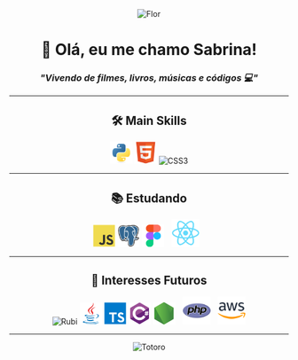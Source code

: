 <div align="center">
<img src="https://i.pinimg.com/originals/57/4a/75/574a754d7e233561ed8e43e3bb2cfce7.gif" width="537" height="273" alt="Flor">  

<div align="center">
  
# 👋 Olá, eu me chamo Sabrina! 

### *"Vivendo de filmes, livros, músicas e códigos 💻"*

---

## **🛠 Main Skills**  
<img src="https://raw.githubusercontent.com/devicons/devicon/master/icons/python/python-original.svg" width="40" height="40" alt="Python">  
<img src="https://raw.githubusercontent.com/devicons/devicon/master/icons/html5/html5-original.svg" width="40" height="40" alt="HTML">
<img src="https://devicon-website.vercel.app/api/css3/original.svg" width="40" height="40" alt="CSS3">

---

## **📚 Estudando**
<img src="https://raw.githubusercontent.com/devicons/devicon/master/icons/javascript/javascript-original.svg" width="40" height="40" alt="JavaScript">  
<img src="https://raw.githubusercontent.com/devicons/devicon/master/icons/postgresql/postgresql-original.svg" width="40" height="40" alt="PostgreSQL">  
<img src="https://raw.githubusercontent.com/devicons/devicon/master/icons/figma/figma-original.svg" width="40" height="40" alt="Figma">
<img src="https://raw.githubusercontent.com/devicons/devicon/master/icons/react/react-original.svg" width="50" alt="React Native" title="React Native" style="margin: 0 10px;"/>

---

## **🚀 Interesses Futuros**
<img src="https://devicon-website.vercel.app/api/ruby/original.svg" width="40" height="40" alt="Rubi">
<img src="https://raw.githubusercontent.com/devicons/devicon/master/icons/java/java-original.svg" width="40" height="40" alt="Java">
<img src="https://raw.githubusercontent.com/devicons/devicon/master/icons/typescript/typescript-original.svg" width="40" height="40" alt="TypeScript">    
<img src="https://raw.githubusercontent.com/devicons/devicon/master/icons/csharp/csharp-original.svg" width="40" height="40" alt="C#">  
<img src="https://raw.githubusercontent.com/devicons/devicon/master/icons/nodejs/nodejs-original.svg" width="40" height="40" alt="Node.js"> 
<img src="https://raw.githubusercontent.com/devicons/devicon/master/icons/php/php-original.svg" width="50" alt="PHP" title="PHP" style="margin: 0 10px;"/>
<img src="https://raw.githubusercontent.com/devicons/devicon/master/icons/amazonwebservices/amazonwebservices-original-wordmark.svg" width="50" alt="AWS">

--- 
<div align="center">
<img src="https://24.media.tumblr.com/34890facd6def1b3e9f7a6771068020b/tumblr_mkkdo2Gw7d1rfjowdo1_500.gif" width="500" height="500" alt="Totoro"> 

</div>
